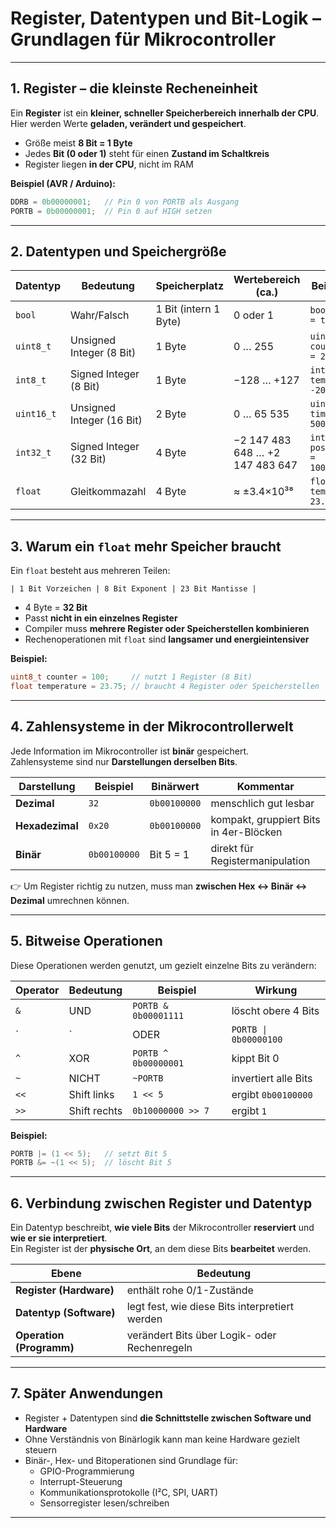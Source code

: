 # Register, Datentypen und Bit-Logik – Grundlagen für Mikrocontroller

---

## 1. Register – die kleinste Recheneinheit

Ein **Register** ist ein **kleiner, schneller Speicherbereich** **innerhalb der CPU**.  
Hier werden Werte **geladen, verändert und gespeichert**.

- Größe meist **8 Bit = 1 Byte**  
- Jedes **Bit (0 oder 1)** steht für einen **Zustand im Schaltkreis**
- Register liegen **in der CPU**, nicht im RAM

**Beispiel (AVR / Arduino):**
```c
DDRB = 0b00000001;   // Pin 0 von PORTB als Ausgang
PORTB = 0b00000001;  // Pin 0 auf HIGH setzen
```

---

## 2. Datentypen und Speichergröße

| Datentyp | Bedeutung | Speicherplatz | Wertebereich (ca.) | Beispiel |
|-----------|------------|----------------|--------------------|-----------|
| `bool` | Wahr/Falsch | 1 Bit (intern 1 Byte) | 0 oder 1 | `bool led = true;` |
| `uint8_t` | Unsigned Integer (8 Bit) | 1 Byte | 0 … 255 | `uint8_t counter = 200;` |
| `int8_t` | Signed Integer (8 Bit) | 1 Byte | −128 … +127 | `int8_t temp = -20;` |
| `uint16_t` | Unsigned Integer (16 Bit) | 2 Byte | 0 … 65 535 | `uint16_t timer = 50000;` |
| `int32_t` | Signed Integer (32 Bit) | 4 Byte | −2 147 483 648 … +2 147 483 647 | `int32_t position = 100000;` |
| `float` | Gleitkommazahl | 4 Byte | ≈ ±3.4×10³⁸ | `float temp = 23.75;` |

---

## 3. Warum ein `float` mehr Speicher braucht

Ein `float` besteht aus mehreren Teilen:

```
| 1 Bit Vorzeichen | 8 Bit Exponent | 23 Bit Mantisse |
```

- 4 Byte = **32 Bit**
- Passt **nicht in ein einzelnes Register**
- Compiler muss **mehrere Register oder Speicherstellen kombinieren**
- Rechenoperationen mit `float` sind **langsamer und energieintensiver**

**Beispiel:**
```c
uint8_t counter = 100;     // nutzt 1 Register (8 Bit)
float temperature = 23.75; // braucht 4 Register oder Speicherstellen
```

---

## 4. Zahlensysteme in der Mikrocontrollerwelt

Jede Information im Mikrocontroller ist **binär** gespeichert.  
Zahlensysteme sind nur **Darstellungen derselben Bits**.

| Darstellung | Beispiel | Binärwert | Kommentar |
|--------------|-----------|------------|------------|
| **Dezimal** | `32` | `0b00100000` | menschlich gut lesbar |
| **Hexadezimal** | `0x20` | `0b00100000` | kompakt, gruppiert Bits in 4er-Blöcken |
| **Binär** | `0b00100000` | Bit 5 = 1 | direkt für Registermanipulation |

👉 Um Register richtig zu nutzen, muss man **zwischen Hex ↔ Binär ↔ Dezimal** umrechnen können.

---

## 5. Bitweise Operationen

Diese Operationen werden genutzt, um gezielt einzelne Bits zu verändern:

| Operator | Bedeutung | Beispiel | Wirkung |
|-----------|------------|-----------|----------|
| `&` | UND | `PORTB & 0b00001111` | löscht obere 4 Bits |
| `|` | ODER | `PORTB \| 0b00000100` | setzt Bit 2 |
| `^` | XOR | `PORTB ^ 0b00000001` | kippt Bit 0 |
| `~` | NICHT | `~PORTB` | invertiert alle Bits |
| `<<` | Shift links | `1 << 5` | ergibt `0b00100000` |
| `>>` | Shift rechts | `0b10000000 >> 7` | ergibt `1` |

**Beispiel:**
```c
PORTB |= (1 << 5);   // setzt Bit 5
PORTB &= ~(1 << 5);  // löscht Bit 5
```

---

## 6. Verbindung zwischen Register und Datentyp

Ein Datentyp beschreibt, **wie viele Bits** der Mikrocontroller **reserviert** und **wie er sie interpretiert**.  
Ein Register ist der **physische Ort**, an dem diese Bits **bearbeitet** werden.

| Ebene | Bedeutung |
|--------|------------|
| **Register (Hardware)** | enthält rohe 0/1-Zustände |
| **Datentyp (Software)** | legt fest, wie diese Bits interpretiert werden |
| **Operation (Programm)** | verändert Bits über Logik- oder Rechenregeln |

---

## 7. Später Anwendungen

- Register + Datentypen sind **die Schnittstelle zwischen Software und Hardware**
- Ohne Verständnis von Binärlogik kann man keine Hardware gezielt steuern
- Binär-, Hex- und Bitoperationen sind Grundlage für:
  - GPIO-Programmierung  
  - Interrupt-Steuerung  
  - Kommunikationsprotokolle (I²C, SPI, UART)
  - Sensorregister lesen/schreiben

---